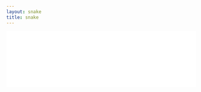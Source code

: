```yaml
---
layout: snake
title: snake
---
```


<iframe src="snake-game.html" scrolling="no" style="border: none" max-height="404px" width="100%" ></iframe>

